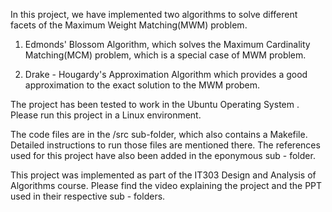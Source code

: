 In this project, we have implemented two algorithms to solve different facets of the Maximum Weight Matching(MWM) problem.


1) Edmonds' Blossom Algorithm, which solves the Maximum Cardinality Matching(MCM) problem, which is a special case of MWM problem.
 
2) Drake - Hougardy's Approximation Algorithm which provides a good approximation to the exact solution to the MWM probem.


The project has been tested to work in the Ubuntu Operating System . Please run this project in a Linux environment.


The code files are in the /src sub-folder, which also contains a Makefile. Detailed instructions to run those files are mentioned there. The references used for this
project have also been added in the eponymous sub - folder.

This project was implemented as part of the IT303 Design and Analysis of Algorithms course. Please find the video explaining the project and the PPT used in their
respective sub - folders.




